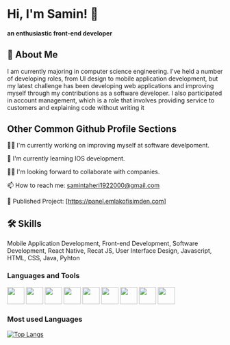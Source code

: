 
# Hi, I'm Samin! 👋
#### an enthusiastic front-end developer



## 🚀 About Me
I am currently majoring in computer science engineering. 
I've held a number of developing roles, from UI design to mobile application development, but my latest challenge has been developing web applications and improving myself through my contributions as a software developer. I also participated in account management, which is a role that involves providing service to customers and explaining code without writing it


## Other Common Github Profile Sections
👩‍💻 I'm currently working on improving myself at software develpoment.

🧠 I'm currently learning IOS development.

👯‍♀️ I'm looking forward to collaborate with companies.

📫 How to reach me: samintaheri1922000@gmail.com

👾 Published Project: [https://panel.emlakofisimden.com]


## 🛠 Skills
Mobile Application Development,
Front-end Development,
Software Development,
React Native,
Recat JS,
User Interface Design,
Javascript, 
HTML,
CSS,
Java, 
Pyhton

### Languages and Tools

<a><img height= "40" src="https://upload.wikimedia.org/wikipedia/commons/thumb/9/99/Unofficial_JavaScript_logo_2.svg/1920px-Unofficial_JavaScript_logo_2.svg.png"></a>
<a><img height= "40" src="https://logowiki.net/uploads/logo/r/react-1.svg"></a>
<a><img height= "40" src="https://i.pinimg.com/originals/07/ca/4a/07ca4afbde70ce0c995b3f63e9c04ceb.png"></a>
<a><img height= "40" src="https://cdn-icons-png.flaticon.com/512/1216/1216733.png"></a>
<a><img height= "40" src="https://upload.wikimedia.org/wikipedia/commons/thumb/6/62/CSS3_logo.svg/800px-CSS3_logo.svg.png"></a>
<a><img height= "40" src="https://upload.wikimedia.org/wikipedia/commons/thumb/c/c3/Python-logo-notext.svg/2048px-Python-logo-notext.svg.png"></a>
<a><img height= "40" src="https://cdn.freebiesupply.com/logos/large/2x/java-logo-png-transparent.png"></a>
<a><img height= "40" src="https://i.pinimg.com/originals/17/06/c9/1706c9f16bd08eb5e03f1df3e0a94a1c.png"></a>
<a><img height= "40" src="https://upload.wikimedia.org/wikipedia/commons/thumb/c/c2/Adobe_XD_CC_icon.svg/1051px-Adobe_XD_CC_icon.svg.png"></a>

### Most used Languages
[![Top Langs](https://github-readme-stats.vercel.app/api/top-langs/?username=anuraghazra&layout=compact)](https://github.com/samin-taheri/github-readme-stats)

